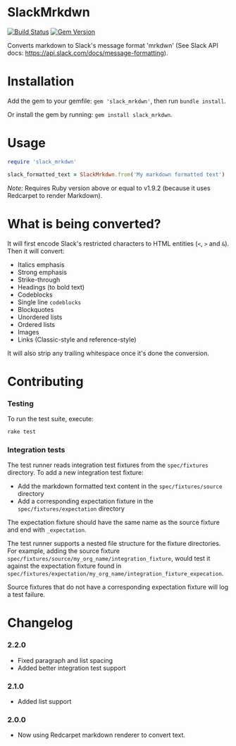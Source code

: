 # SlackMrkdwn

[![Build Status](https://travis-ci.com/BlazingBBQ/SlackMrkdwn.svg?branch=master)](https://travis-ci.com/BlazingBBQ/SlackMrkdwn)
[![Gem Version](https://badge.fury.io/rb/slack_mrkdwn.svg)](https://badge.fury.io/rb/slack_mrkdwn)

Converts markdown to Slack's message format 'mrkdwn' (See Slack API docs: https://api.slack.com/docs/message-formatting).

# Installation

Add the gem to your gemfile: `gem 'slack_mrkdwn'`, then run `bundle install`.

Or install the gem by running: `gem install slack_mrkdwn`.

# Usage

```ruby
require 'slack_mrkdwn'

slack_formatted_text = SlackMrkdwn.from('My markdown formatted text')
```

_Note:_ Requires Ruby version above or equal to v1.9.2 (because it uses Redcarpet to render Markdown).

# What is being converted?

It will first encode Slack's restricted characters to HTML entities (`<`, `>` and `&`). Then it will convert:

- Italics emphasis
- Strong emphasis
- Strike-through
- Headings (to bold text)
- Codeblocks
- Single line `codeblocks`
- Blockquotes
- Unordered lists
- Ordered lists
- Images
- Links (Classic-style and reference-style)

It will also strip any trailing whitespace once it's done the conversion.

# Contributing

### Testing

To run the test suite, execute:

```sh
rake test
```

### Integration tests

The test runner reads integration test fixtures from the `spec/fixtures` directory. To add a new integration test fixture:

- Add the markdown formatted text content in the `spec/fixtures/source` directory
- Add a corresponding expectation fixture in the `spec/fixtures/expectation` directory

The expectation fixture should have the same name as the source fixture and end with `_expectation`.

The test runner supports a nested file structure for the fixture directories.
For example, adding the source fixture `spec/fixtures/source/my_org_name/integration_fixture`, would test it against the expectation fixture found in `spec/fixtures/expectation/my_org_name/integration_fixture_expecation`.

Source fixtures that do not have a corresponding expectation fixture will log a test failure.

# Changelog

### 2.2.0

- Fixed paragraph and list spacing
- Added better integration test support

### 2.1.0

- Added list support

### 2.0.0

- Now using Redcarpet markdown renderer to convert text.
